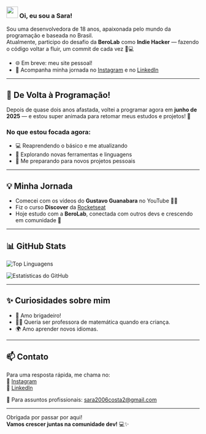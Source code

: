 ### <img src="https://raw.githubusercontent.com/MartinHeinz/MartinHeinz/master/wave.gif" width="30px"> Oi, eu sou a Sara!

Sou uma desenvolvedora de 18 anos, apaixonada pelo mundo da programação e baseada no Brasil.  
Atualmente, participo do desafio da **BeroLab** como **Indie Hacker** — fazendo o código voltar a fluir, um commit de cada vez 🧠💻

- 🌐 Em breve: meu site pessoal!
- 📱 Acompanha minha jornada no [Instagram](https://www.instagram.com/_.saracsg._/) e no [LinkedIn](https://www.linkedin.com/in/sara-costa-013854282/)

---

## 🔁 De Volta à Programação!

Depois de quase dois anos afastada, voltei a programar agora em **junho de 2025** — e estou super animada para retomar meus estudos e projetos! 💪

### No que estou focada agora:
- 💻 Reaprendendo o básico e me atualizando
- 🌱 Explorando novas ferramentas e linguagens
- 🔧 Me preparando para novos projetos pessoais

---

## 💡 Minha Jornada

- Comecei com os vídeos do **Gustavo Guanabara** no YouTube 👨‍🏫  
- Fiz o curso **Discover** da [Rocketseat](https://www.rocketseat.com.br/discover)  
- Hoje estudo com a **BeroLab**, conectada com outros devs e crescendo em comunidade 🤝

---

## 📊 GitHub Stats

![Top Linguagens](https://github-readme-stats.vercel.app/api/top-langs/?username=sarahmax0&layout=compact&theme=dark)

![Estatísticas do GitHub](https://github-readme-stats.vercel.app/api?username=sarahmax0&show_icons=true&theme=dark)

---

## ✨ Curiosidades sobre mim

- 🍫 Amo brigadeiro!
- 👩‍🏫 Queria ser professora de matemática quando era criança.
- 🌍 Amo aprender novos idiomas.

---

## 📫 Contato

Para uma resposta rápida, me chama no:  
📸 [Instagram](https://www.instagram.com/mirayatech/)  
💼 [LinkedIn](https://www.linkedin.com/in/mirayaabrodi/)

📧 Para assuntos profissionais: sara2006costa2@gmail.com  

---

Obrigada por passar por aqui!  
**Vamos crescer juntas na comunidade dev!** 💻✨
